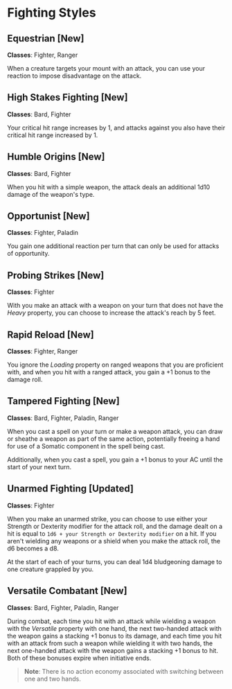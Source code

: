 # Fighting Styles

## Equestrian [New]

**Classes**: Fighter, Ranger

When a creature targets your mount with an attack, you can use your reaction to impose disadvantage on the attack.

## High Stakes Fighting [New]

**Classes**: Bard, Fighter

Your critical hit range increases by 1, and attacks against you also have their critical hit range increased by 1.

## Humble Origins [New]

**Classes**: Bard, Fighter

When you hit with a simple weapon, the attack deals an additional 1d10 damage of the weapon's type.

## Opportunist [New]

**Classes**: Fighter, Paladin

You gain one additional reaction per turn that can only be used for attacks of opportunity.

## Probing Strikes [New]

**Classes**: Fighter

With you make an attack with a weapon on your turn that does not have the _Heavy_ property, you can choose to increase the attack's reach by 5 feet.

## Rapid Reload [New]

**Classes**: Fighter, Ranger

You ignore the _Loading_ property on ranged weapons that you are proficient with, and when you hit with a ranged attack, you gain a +1 bonus to the damage roll.

## Tampered Fighting [New]

**Classes**: Bard, Fighter, Paladin, Ranger

When you cast a spell on your turn or make a weapon attack, you can draw or sheathe a weapon as part of the same action, potentially freeing a hand for use of a Somatic component in the spell being cast.

Additionally, when you cast a spell, you gain a +1 bonus to your AC until the start of your next turn.

## Unarmed Fighting [Updated]

**Classes**: Fighter

When you make an unarmed strike, you can choose to use either your Strength or Dexterity modifier for the attack roll, and the damage dealt on a hit is equal to `1d6 + your Strength or Dexterity modifier` on a hit. If you aren't wielding any weapons or a shield when you make the attack roll, the d6 becomes a d8.

At the start of each of your turns, you can deal 1d4 bludgeoning damage to one creature grappled by you.

## Versatile Combatant [New]

**Classes**: Bard, Fighter, Paladin, Ranger

During combat, each time you hit with an attack while wielding a weapon with the _Versatile_ property with one hand, the next two-handed attack with the weapon gains a stacking +1 bonus to its damage, and each time you hit with an attack from such a weapon while wielding it with two hands, the next one-handed attack with the weapon gains a stacking +1 bonus to hit. Both of these bonuses expire when initiative ends.

> **Note**: There is no action economy associated with switching between one and two hands.
